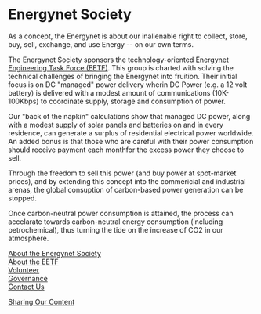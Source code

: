 # Energynet Society


As a concept, the Energynet is about our inalienable right to collect, store, buy, sell, exchange, and use Energy -- on our own terms.

The Energynet Society sponsors the technology-oriented [Energynet Engineering Task Force (EETF)](/eetf). This group is charted with solving the technical challenges of bringing the Energynet into fruition. Their initial focus is on DC "managed" power delivery wherin DC Power (e.g. a 12 volt battery) is delivered with a modest amount of communications (10K-100Kbps) to coordinate supply, storage and consumption of power.

Our "back of the napkin" calculations show that managed DC power, along with a modest supply of solar panels and batteries on and in every residence, can generate a surplus of residential electrical power worldwide. An added bonus is that those who are careful with their power consumption should receive payment each monthfor the excess power they choose to sell.

Through the freedom to sell this power (and buy power at spot-market prices), and by extending this concept into the commericial and industrial arenas, the global consuption of carbon-based power generation can be stopped.

Once carbon-neutral power consumption is attained, the process can accelarate towards carbon-neutral energy consumption (including petrochemical), thus turning the tide on the increase of CO2 in our atmosphere.

[About the Energynet Society](/about)<br>
[About the EETF](/eetf)<br>
[Volunteer](/volunteer)<br>
[Governance](/governance)<br>
[Contact Us](/contact)<br>
<!-- [Follow Us](/follow)<br> -->
[Sharing Our Content](/sharing)<br>
<!-- [Privacy Policy](/privacy)<br> -->
